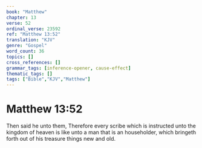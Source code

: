 ```yaml
---
book: "Matthew"
chapter: 13
verse: 52
ordinal_verse: 23592
ref: "Matthew 13:52"
translation: "KJV"
genre: "Gospel"
word_count: 36
topics: []
cross_references: []
grammar_tags: [inference-opener, cause-effect]
thematic_tags: []
tags: ["Bible","KJV","Matthew"]
---
```


# Matthew 13:52

Then said he unto them, Therefore every scribe which is instructed unto the kingdom of heaven is like unto a man that is an householder, which bringeth forth out of his treasure things new and old.
